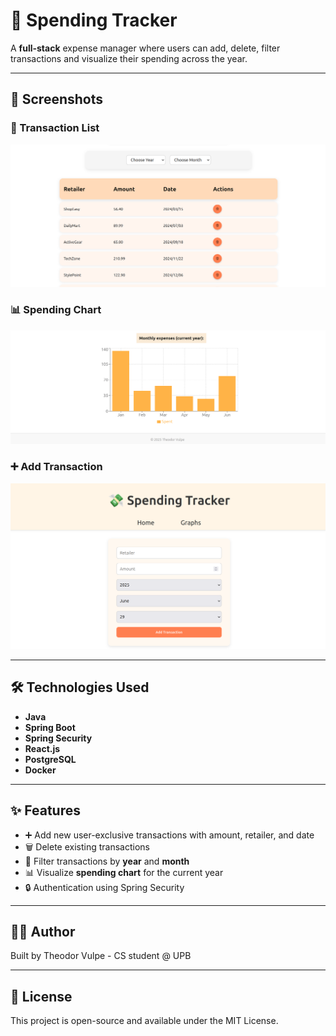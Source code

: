 # 💸 Spending Tracker

A **full-stack** expense manager where users can add, delete, filter transactions and visualize their spending across the year.

---

## 📸 Screenshots

### 💼 Transaction List
![Transaction list](screenshots/transactions.png)

### 📊 Spending Chart
![Spending chart](screenshots/chart.png)

### ➕ Add Transaction
![Spending chart](screenshots/transaction-adder.png)

---

## 🛠️ Technologies Used

- **Java**
- **Spring Boot**
- **Spring Security**
- **React.js**
- **PostgreSQL**
- **Docker**

---

## ✨ Features

- ➕ Add new user-exclusive transactions with amount, retailer, and date
- 🗑️ Delete existing transactions
- 📅 Filter transactions by **year** and **month**
- 📊 Visualize **spending chart** for the current year
- 🔒 Authentication using Spring Security

---

## 🧑‍💻 Author

Built by Theodor Vulpe - CS student @ UPB

---

## 🪪 License

This project is open-source and available under the MIT License.
